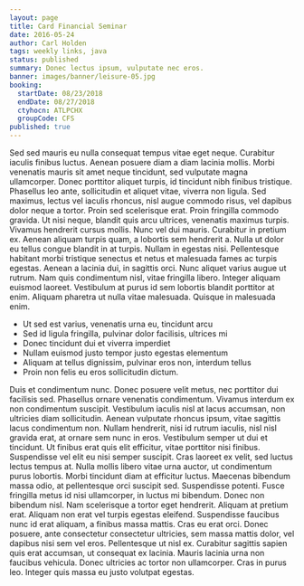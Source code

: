 ```yaml
---
layout: page
title: Card Financial Seminar
date: 2016-05-24
author: Carl Holden
tags: weekly links, java
status: published
summary: Donec lectus ipsum, vulputate nec eros.
banner: images/banner/leisure-05.jpg
booking:
  startDate: 08/23/2018
  endDate: 08/27/2018
  ctyhocn: ATLPCHX
  groupCode: CFS
published: true
---
```

Sed sed mauris eu nulla consequat tempus vitae eget neque. Curabitur iaculis finibus luctus. Aenean posuere diam a diam lacinia mollis. Morbi venenatis mauris sit amet neque tincidunt, sed vulputate magna ullamcorper. Donec porttitor aliquet turpis, id tincidunt nibh finibus tristique. Phasellus leo ante, sollicitudin et aliquet vitae, viverra non ligula. Sed maximus, lectus vel iaculis rhoncus, nisl augue commodo risus, vel dapibus dolor neque a tortor. Proin sed scelerisque erat. Proin fringilla commodo gravida. Ut nisi neque, blandit quis arcu ultrices, venenatis maximus turpis. Vivamus hendrerit cursus mollis. Nunc vel dui mauris. Curabitur in pretium ex. Aenean aliquam turpis quam, a lobortis sem hendrerit a. Nulla ut dolor eu tellus congue blandit in at turpis.
Nullam in egestas nisi. Pellentesque habitant morbi tristique senectus et netus et malesuada fames ac turpis egestas. Aenean a lacinia dui, in sagittis orci. Nunc aliquet varius augue ut rutrum. Nam quis condimentum nisl, vitae fringilla libero. Integer aliquam euismod laoreet. Vestibulum at purus id sem lobortis blandit porttitor at enim. Aliquam pharetra ut nulla vitae malesuada. Quisque in malesuada enim.

* Ut sed est varius, venenatis urna eu, tincidunt arcu
* Sed id ligula fringilla, pulvinar dolor facilisis, ultrices mi
* Donec tincidunt dui et viverra imperdiet
* Nullam euismod justo tempor justo egestas elementum
* Aliquam at tellus dignissim, pulvinar eros non, interdum tellus
* Proin non felis eu eros sollicitudin dictum.

Duis et condimentum nunc. Donec posuere velit metus, nec porttitor dui facilisis sed. Phasellus ornare venenatis condimentum. Vivamus interdum ex non condimentum suscipit. Vestibulum iaculis nisl at lacus accumsan, non ultricies diam sollicitudin. Aenean vulputate rhoncus ipsum, vitae sagittis lacus condimentum non. Nullam hendrerit, nisi id rutrum iaculis, nisl nisl gravida erat, at ornare sem nunc in eros. Vestibulum semper ut dui et tincidunt. Ut finibus erat quis elit efficitur, vitae porttitor nisi finibus. Suspendisse vel elit eu nisi semper suscipit. Cras laoreet ex velit, sed luctus lectus tempus at. Nulla mollis libero vitae urna auctor, ut condimentum purus lobortis. Morbi tincidunt diam at efficitur luctus. Maecenas bibendum massa odio, at pellentesque orci suscipit sed. Suspendisse potenti.
Fusce fringilla metus id nisi ullamcorper, in luctus mi bibendum. Donec non bibendum nisl. Nam scelerisque a tortor eget hendrerit. Aliquam at pretium erat. Aliquam non erat vel turpis egestas eleifend. Suspendisse faucibus nunc id erat aliquam, a finibus massa mattis. Cras eu erat orci. Donec posuere, ante consectetur consectetur ultricies, sem massa mattis dolor, vel dapibus nisi sem vel eros. Pellentesque ut nisl ex. Curabitur sagittis sapien quis erat accumsan, ut consequat ex lacinia. Mauris lacinia urna non faucibus vehicula. Donec ultricies ac tortor non ullamcorper. Cras in purus leo. Integer quis massa eu justo volutpat egestas.
